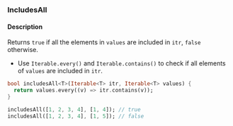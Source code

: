 ### IncludesAll

#### Description



Returns `true` if all the elements in `values` are included in `itr`, `false` otherwise.

- Use `Iterable.every()` and `Iterable.contains()` to check if all elements of `values` are included in `itr`.

```dart
bool includesAll<T>(Iterable<T> itr, Iterable<T> values) {
  return values.every((v) => itr.contains(v));
}
```

```dart
includesAll([1, 2, 3, 4], [1, 4]); // true
includesAll([1, 2, 3, 4], [1, 5]); // false
```
